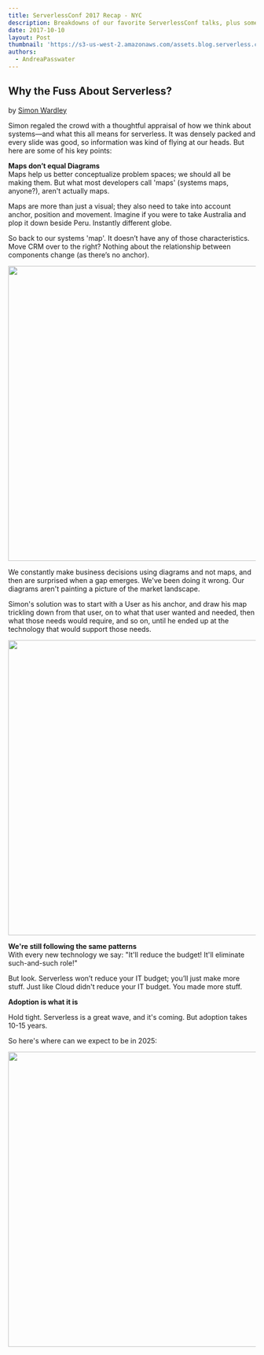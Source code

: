 ```yaml
---
title: ServerlessConf 2017 Recap - NYC
description: Breakdowns of our favorite ServerlessConf talks, plus some high-level takeaways for the serverless community.
date: 2017-10-10
layout: Post
thumbnail: 'https://s3-us-west-2.amazonaws.com/assets.blog.serverless.com/slsconf_nyc.jpg'
authors:
  - AndreaPasswater
---
```


## Why the Fuss About Serverless?
by [Simon Wardley](https://twitter.com/swardley)

Simon regaled the crowd with a thoughtful appraisal of how we think about systems—and what this all means for serverless. It was densely packed and every slide was good, so information was kind of flying at our heads. But here are some of his key points: 

**Maps don’t equal Diagrams**<br>
Maps help us better conceptualize problem spaces; we should all be making them. But what most developers call 'maps' (systems maps, anyone?), aren't actually maps.

Maps are more than just a visual; they also need to take into account anchor, position and movement. Imagine if you were to take Australia and plop it down beside Peru. Instantly different globe.

So back to our systems 'map'. It doesn’t have any of those characteristics. Move CRM over to the right? Nothing about the relationship between components change (as there’s no anchor).

<img width="600" src="https://s3-us-west-2.amazonaws.com/assets.blog.serverless.com/slsconf+2017+recap/crm-diagram.jpg">

We constantly make business decisions using diagrams and not maps, and then are surprised when a gap emerges. We've been doing it wrong. Our diagrams aren't painting a picture of the market landscape.

Simon's solution was to start with a User as his anchor, and draw his map trickling down from that user, on to what that user wanted and needed, then what those needs would require, and so on, until he ended up at the technology that would support those needs.

<img width="600" src="https://s3-us-west-2.amazonaws.com/assets.blog.serverless.com/slsconf+2017+recap/user-map.jpg">

**We're still following the same patterns**<br>
With every new technology we say: "It'll reduce the budget! It'll eliminate such-and-such role!"

But look. Serverless won’t reduce your IT budget; you’ll just make more stuff. Just like Cloud didn't reduce your IT budget. You made more stuff.

**Adoption is what it is**<br>

Hold tight. Serverless is a great wave, and it's coming. But adoption takes 10-15 years.

So here's where can we expect to be in 2025:

<img width="600" src="https://s3-us-west-2.amazonaws.com/assets.blog.serverless.com/slsconf+2017+recap/2025.jpg">
